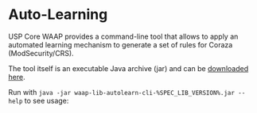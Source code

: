 # Auto-Learning

USP Core WAAP provides a command-line tool that allows to apply an automated learning mechanism to generate a set
of rules for Coraza (ModSecurity/CRS).

The tool itself is an executable Java archive (jar) and can be [downloaded here](downloads.md).

Run with `java -jar waap-lib-autolearn-cli-%SPEC_LIB_VERSION%.jar --help` to see usage:



